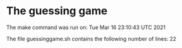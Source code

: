 # The guessing game

The make command was run on:
Tue Mar 16 23:10:43 UTC 2021

The file guessinggame.sh contains the following number of lines:
22
